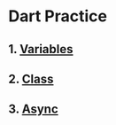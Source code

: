 # Dart Practice

## 1. [Variables](variables/variables.md)

## 2. [Class](class/class.md)

## 3. [Async](async/async.md)
